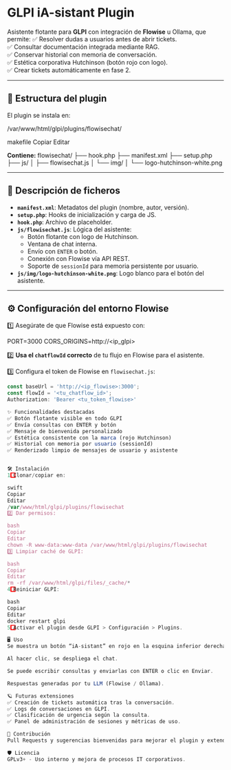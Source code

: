 # GLPI iA-sistant Plugin

Asistente flotante para **GLPI** con integración de **Flowise** u Ollama, que permite:
✅ Resolver dudas a usuarios antes de abrir tickets.  
✅ Consultar documentación integrada mediante RAG.  
✅ Conservar historial con memoria de conversación.  
✅ Estética corporativa Hutchinson (botón rojo con logo).  
✅ Crear tickets automáticamente en fase 2.

---

## 🚀 Estructura del plugin

El plugin se instala en:

/var/www/html/glpi/plugins/flowisechat/

makefile
Copiar
Editar

**Contiene:**
flowisechat/
├── hook.php
├── manifest.xml
├── setup.php
├── js/
│ ├── flowisechat.js
│ └── img/
│ └── logo-hutchinson-white.png


---

## 📂 Descripción de ficheros

- **`manifest.xml`**: Metadatos del plugin (nombre, autor, versión).
- **`setup.php`**: Hooks de inicialización y carga de JS.
- **`hook.php`**: Archivo de placeholder.
- **`js/flowisechat.js`**: Lógica del asistente:
  - Botón flotante con logo de Hutchinson.
  - Ventana de chat interna.
  - Envío con `ENTER` o botón.
  - Conexión con Flowise vía API REST.
  - Soporte de `sessionId` para memoria persistente por usuario.
- **`js/img/logo-hutchinson-white.png`**: Logo blanco para el botón del asistente.

---

## ⚙️ Configuración del entorno Flowise

1️⃣ Asegúrate de que Flowise está expuesto con:

PORT=3000
CORS_ORIGINS=http://<ip_glpi>


2️⃣ **Usa el `chatflowId` correcto** de tu flujo en Flowise para el asistente.

3️⃣ Configura el token de Flowise en `flowisechat.js`:

```javascript
const baseUrl = 'http://<ip_flowise>:3000';
const flowId = '<tu_chatflow_id>';
Authorization: 'Bearer <tu_token_flowise>'

✨ Funcionalidades destacadas
✅ Botón flotante visible en todo GLPI
✅ Envía consultas con ENTER y botón
✅ Mensaje de bienvenida personalizado
✅ Estética consistente con la marca (rojo Hutchinson)
✅ Historial con memoria por usuario (sessionId)
✅ Renderizado limpio de mensajes de usuario y asistente


🛠️ Instalación
1️⃣ Clonar/copiar en:

swift
Copiar
Editar
/var/www/html/glpi/plugins/flowisechat
2️⃣ Dar permisos:

bash
Copiar
Editar
chown -R www-data:www-data /var/www/html/glpi/plugins/flowisechat
3️⃣ Limpiar caché de GLPI:

bash
Copiar
Editar
rm -rf /var/www/html/glpi/files/_cache/*
4️⃣ Reiniciar GLPI:

bash
Copiar
Editar
docker restart glpi
5️⃣ Activar el plugin desde GLPI > Configuración > Plugins.

🖥️ Uso
Se muestra un botón “iA-sistant” en rojo en la esquina inferior derecha.

Al hacer clic, se despliega el chat.

Se puede escribir consultas y enviarlas con ENTER o clic en Enviar.

Respuestas generadas por tu LLM (Flowise / Ollama).

🪐 Futuras extensiones
✅ Creación de tickets automática tras la conversación.
✅ Logs de conversaciones en GLPI.
✅ Clasificación de urgencia según la consulta.
✅ Panel de administración de sesiones y métricas de uso.

🤝 Contribución
Pull Requests y sugerencias bienvenidas para mejorar el plugin y extender funcionalidades con RAG, clasificación de intenciones y conexión avanzada con la API de GLPI para generación de tickets inteligentes.

🛡️ Licencia
GPLv3+ - Uso interno y mejora de procesos IT corporativos.

